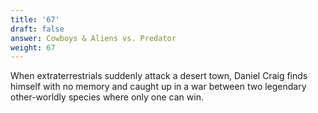 ```yaml
---
title: '67'
draft: false
answer: Cowboys & Aliens vs. Predator
weight: 67
---
```

When extraterrestrials suddenly attack a desert town, Daniel Craig finds himself with no memory and caught up in a war between two legendary other-worldly species where only one can win. 
